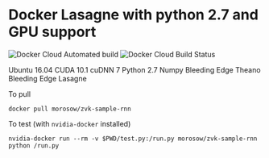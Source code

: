 # Docker Lasagne with python 2.7 and GPU support

![Docker Cloud Automated build](https://img.shields.io/docker/cloud/automated/morosow/zvk-sample-rnn.svg)
![Docker Cloud Build Status](https://img.shields.io/docker/cloud/build/morosow/zvk-sample-rnn.svg)

Ubuntu 16.04
CUDA 10.1
cuDNN 7
Python 2.7
Numpy
Bleeding Edge Theano
Bleeding Edge Lasagne

To pull

    docker pull morosow/zvk-sample-rnn
    
 
To test (with `nvidia-docker` installed)

    nvidia-docker run --rm -v $PWD/test.py:/run.py morosow/zvk-sample-rnn python /run.py
